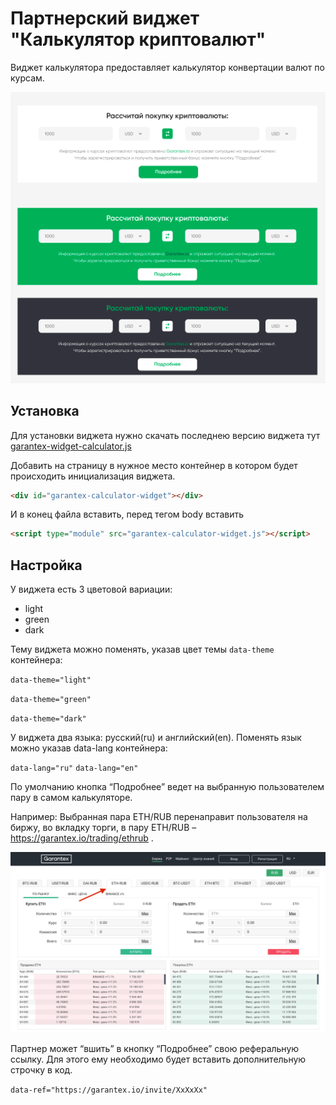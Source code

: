 # Партнерский виджет "Калькулятор криптовалют"

Виджет калькулятора предоставляет калькулятор конвертации валют по курсам.

![widget picture](/img/index.png)

## Установка

Для установки виджета нужно скачать последнею версию виджета тут
[garantex-widget-calculator.js](https://github.com/garantexio/calculator-widget/releases/download/1.0.0/garantex-calculator-widget.js)

Добавить на страницу в нужное место контейнер в котором будет происходить инициализация виджета.

```html
<div id="garantex-calculator-widget"></div>
```

И в конец файла вставить, перед тегом body вставить

```html
<script type="module" src="garantex-calculator-widget.js"></script>
```

## Настройка

У виджета есть 3 цветовой вариации:

- light
- green
- dark

Тему виджета можно поменять, указав цвет темы `data-theme` контейнера:

`data-theme="light"`

`data-theme="green"`

`data-theme="dark"`

У виджета два языка: русский(ru) и английский(en). Поменять язык можно указав data-lang контейнера:

`data-lang="ru"`
`data-lang="en"`

По умолчанию кнопка “Подробнее” ведет на выбранную пользователем пару в самом калькуляторе.

Например: Выбранная пара ETH/RUB перенаправит пользователя на биржу, во вкладку торги, в пару ETH/RUB – https://garantex.io/trading/ethrub .

![widget picture](/img/index2.png)

Партнер может “вшить” в кнопку “Подробнее” свою реферальную ссылку. Для этого ему необходимо будет вставить дополнительную строчку в код.

`data-ref="https://garantex.io/invite/XxXxXx"`
